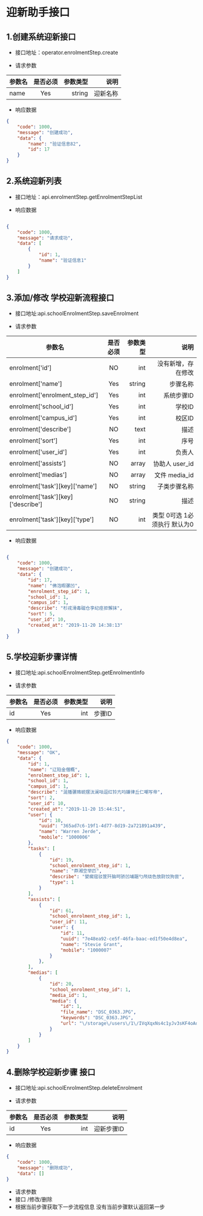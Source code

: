 # 迎新助手接口

##  1.创建系统迎新接口

- 接口地址：operator.enrolmentStep.create

- 请求参数

| 参数名    | 是否必须 | 参数类型  | 说明    |
| -------- |:-------:| -----:  | -----: |
| name     | Yes     | string  | 迎新名称  |

- 响应数据

``` json
{
    "code": 1000,
    "message": "创建成功",
    "data": {
        "name": "验证信息82",
        "id": 17
    }
}

```


## 2.系统迎新列表 
- 接口地址：api.enrolmentStep.getEnrolmentStepList

- 响应数据
```json

{
    "code": 1000,
    "message": "请求成功",
    "data": [
        {
            "id": 1,
            "name": "验证信息1"
        }
    ]
}

```

## 3.添加/修改 学校迎新流程接口

- 接口地址:api.schoolEnrolmentStep.saveEnrolment

- 请求参数

| 参数名    | 是否必须 | 参数类型  | 说明    |
| -------- |:-------:| -----:  | -----: |
| enrolment['id']    | NO     | int  | 没有新增，存在修改  |
| enrolment['name']     | Yes     | string  | 步骤名称  |
| enrolment['enrolment_step_id']| Yes | int  | 系统步骤ID  |
| enrolment['school_id']| Yes     | int      | 学校ID  |
| enrolment['campus_id']| Yes     | int      | 校区ID  |
| enrolment['describe'] | NO      | text     | 描述  |
| enrolment['sort']     | Yes     | int     | 序号  |
| enrolment['user_id']  | Yes     | int     | 负责人  |
| enrolment['assists']  | NO     | array     | 协助人 user_id  |
| enrolment['medias']  | NO     | array     | 文件 media_id  |
| enrolment['task'][key]['name']  | NO     | string     | 子类步骤名称  |
| enrolment['task'][key]['describe']  | NO     | string     | 描述  |
| enrolment['task'][key]['type']  | NO     | int     | 类型 0可选 1必须执行 默认为0  |


- 响应数据
```json

{
    "code": 1000,
    "message": "创建成功",
    "data": {
        "id": 17,
        "name": "佛泡暇骡凹",
        "enrolment_step_id": 1,
        "school_id": 1,
        "campus_id": 1,
        "describe": "杉戎滑毒磁仓孪纪痉拒懈抹",
        "sort": 5,
        "user_id": 10,
        "created_at": "2019-11-20 14:38:13"
    }
}

```


## 5.学校迎新步骤详情

- 接口地址:api.schoolEnrolmentStep.getEnrolmentInfo

- 请求参数

| 参数名    | 是否必须 | 参数类型  | 说明    |
| -------- |:-------:| -----:  | -----: |
| id     | Yes     | int  | 步骤ID  |


- 响应数据

```json
{
    "code": 1000,
    "message": "OK",
    "data": {
        "id": 1,
        "name": "辽陷金僧概",
        "enrolment_step_id": 1,
        "school_id": 1,
        "campus_id": 1,
        "describe": "涎播骡赂蜕摆汰澜咕逗红铃亢吗嫌律丘仁嘲写帝",
        "sort": 2,
        "user_id": 10,
        "created_at": "2019-11-20 15:44:51",
        "user": {
            "id": 10,
            "uuid": "365ad7c6-19f1-4d77-8d19-2a721891a439",
            "name": "Warren Jerde",
            "mobile": "1000006"
        },
        "tasks": [
            {
                "id": 19,
                "school_enrolment_step_id": 1,
                "name": "莽湘空举匹",
                "describe": "婪瘸寇驳筐歼脑呵骄凹埔踞勺颅烧色放尉饺狗尝",
                "type": 1
            }
        ],
        "assists": [
            {
                "id": 61,
                "school_enrolment_step_id": 1,
                "user_id": 11,
                "user": {
                    "id": 11,
                    "uuid": "7e48ea92-ce5f-46fa-baac-ed1f50e4d8ea",
                    "name": "Stevie Grant",
                    "mobile": "1000007"
                }
            },
        ],
        "medias": [
            {
                "id": 20,
                "school_enrolment_step_id": 1,
                "media_id": 1,
                "media": {
                    "id": 1,
                    "file_name": "DSC_0363.JPG",
                    "keywords": "DSC_0363.JPG",
                    "url": "\/storage\/users\/1\/IVqXqxNs4c1yJv3sKF4oAdw14NMyNl1JP7bYqklz.jpeg"
                }
            }
        ]
    }
}

```


## 4.删除学校迎新步骤 接口

- 接口地址:api.schoolEnrolmentStep.deleteEnrolment

- 请求参数


| 参数名    | 是否必须 | 参数类型  | 说明    |
| -------- |:-------:| -----:  | -----: |
| id      | Yes     | int  | 迎新步骤ID  |

- 响应数据

```json
{
    "code": 1000,
    "message": "删除成功",
    "data": []
}

```


- 请求参数
 - 接口 /修改/删除
 - 根据当前步骤获取下一步流程信息 没有当前步骤默认返回第一步

